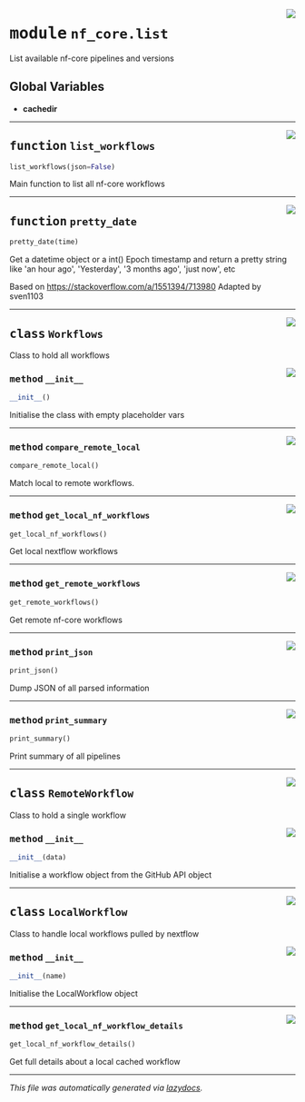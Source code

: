 <!-- markdownlint-disable -->

<a href="../../../../../../tools/nf_core/list.py#L0"><img align="right" style="float:right;" src="https://img.shields.io/badge/-source-cccccc?style=flat-square"></a>

# <kbd>module</kbd> `nf_core.list`

List available nf-core pipelines and versions

## **Global Variables**

- **cachedir**

---

<a href="../../../../../../tools/nf_core/list.py#L30"><img align="right" style="float:right;" src="https://img.shields.io/badge/-source-cccccc?style=flat-square"></a>

## <kbd>function</kbd> `list_workflows`

```python
list_workflows(json=False)
```

Main function to list all nf-core workflows

---

<a href="../../../../../../tools/nf_core/list.py#L231"><img align="right" style="float:right;" src="https://img.shields.io/badge/-source-cccccc?style=flat-square"></a>

## <kbd>function</kbd> `pretty_date`

```python
pretty_date(time)
```

Get a datetime object or a int() Epoch timestamp and return a pretty string like 'an hour ago', 'Yesterday', '3 months ago', 'just now', etc

Based on https://stackoverflow.com/a/1551394/713980 Adapted by sven1103

---

<a href="../../../../../../tools/nf_core/list.py#L41"><img align="right" style="float:right;" src="https://img.shields.io/badge/-source-cccccc?style=flat-square"></a>

## <kbd>class</kbd> `Workflows`

Class to hold all workflows

<a href="../../../../../../tools/nf_core/list.py#L44"><img align="right" style="float:right;" src="https://img.shields.io/badge/-source-cccccc?style=flat-square"></a>

### <kbd>method</kbd> `__init__`

```python
__init__()
```

Initialise the class with empty placeholder vars

---

<a href="../../../../../../tools/nf_core/list.py#L104"><img align="right" style="float:right;" src="https://img.shields.io/badge/-source-cccccc?style=flat-square"></a>

### <kbd>method</kbd> `compare_remote_local`

```python
compare_remote_local()
```

Match local to remote workflows.

---

<a href="../../../../../../tools/nf_core/list.py#L71"><img align="right" style="float:right;" src="https://img.shields.io/badge/-source-cccccc?style=flat-square"></a>

### <kbd>method</kbd> `get_local_nf_workflows`

```python
get_local_nf_workflows()
```

Get local nextflow workflows

---

<a href="../../../../../../tools/nf_core/list.py#L58"><img align="right" style="float:right;" src="https://img.shields.io/badge/-source-cccccc?style=flat-square"></a>

### <kbd>method</kbd> `get_remote_workflows`

```python
get_remote_workflows()
```

Get remote nf-core workflows

---

<a href="../../../../../../tools/nf_core/list.py#L138"><img align="right" style="float:right;" src="https://img.shields.io/badge/-source-cccccc?style=flat-square"></a>

### <kbd>method</kbd> `print_json`

```python
print_json()
```

Dump JSON of all parsed information

---

<a href="../../../../../../tools/nf_core/list.py#L116"><img align="right" style="float:right;" src="https://img.shields.io/badge/-source-cccccc?style=flat-square"></a>

### <kbd>method</kbd> `print_summary`

```python
print_summary()
```

Print summary of all pipelines

---

<a href="../../../../../../tools/nf_core/list.py#L146"><img align="right" style="float:right;" src="https://img.shields.io/badge/-source-cccccc?style=flat-square"></a>

## <kbd>class</kbd> `RemoteWorkflow`

Class to hold a single workflow

<a href="../../../../../../tools/nf_core/list.py#L149"><img align="right" style="float:right;" src="https://img.shields.io/badge/-source-cccccc?style=flat-square"></a>

### <kbd>method</kbd> `__init__`

```python
__init__(data)
```

Initialise a workflow object from the GitHub API object

---

<a href="../../../../../../tools/nf_core/list.py#L175"><img align="right" style="float:right;" src="https://img.shields.io/badge/-source-cccccc?style=flat-square"></a>

## <kbd>class</kbd> `LocalWorkflow`

Class to handle local workflows pulled by nextflow

<a href="../../../../../../tools/nf_core/list.py#L178"><img align="right" style="float:right;" src="https://img.shields.io/badge/-source-cccccc?style=flat-square"></a>

### <kbd>method</kbd> `__init__`

```python
__init__(name)
```

Initialise the LocalWorkflow object

---

<a href="../../../../../../tools/nf_core/list.py#L190"><img align="right" style="float:right;" src="https://img.shields.io/badge/-source-cccccc?style=flat-square"></a>

### <kbd>method</kbd> `get_local_nf_workflow_details`

```python
get_local_nf_workflow_details()
```

Get full details about a local cached workflow

---

_This file was automatically generated via [lazydocs](https://github.com/ml-tooling/lazydocs)._
